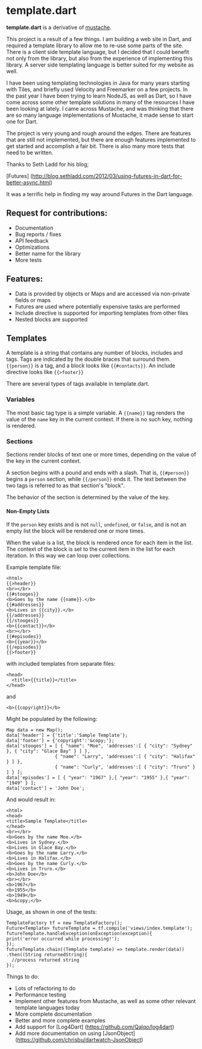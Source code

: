 template.dart
=============

**template.dart** is a derivative of [mustache](http://mustache.github.com/).

This project is a result of a few things. I am building a web site in Dart, and required a template
library to allow me to re-use some parts of the site. There is a client side template language, but 
I decided that I could benefit not only from the library, but also from the experience of 
implementing this library. A server side templating language is better suited for my website as well.

I have been using templating technologies in Java for many years starting with Tiles, and briefly
used Velocity and Freemarker on a few projects. In the past year I have been trying to learn NodeJS, 
as well as Dart, so I have come across some other template solutions in many of the resources I
have been looking at lately. I came across Mustache, and was thinking that there are so many language
implementations of Mustache, it made sense to start one for Dart.

The project is very young and rough around the edges. There are features that are still not implemented, 
but there are enough features implemented to get started and accomplish a fair bit. There is also many 
more tests that need to be written.

Thanks to Seth Ladd for his blog;

[Futures] (http://blog.sethladd.com/2012/03/using-futures-in-dart-for-better-async.html)

It was a terrific help in finding my way around Futures in the Dart language.

## Request for contributions:

- Documentation
- Bug reports / fixes
- API feedback
- Optimizations
- Better name for the library
- More tests

## Features:

- Data is provided by objects or Maps and are accessed via non-private fields or maps
- Futures are used where potentially expensive tasks are performed 
- Include directive is supported for importing templates from other files
- Nested blocks are supported

## Templates

A template is a string that contains
any number of blocks, includes and tags. Tags are indicated by the double braces that
surround them. `{{person}}` is a tag, and a block looks like `{{#contacts}}`. An include 
directive looks like `{{>footer}}`

There are several types of tags available in template.dart.

### Variables

The most basic tag type is a simple variable. A `{{name}}` tag renders the value
of the `name` key in the current context. If there is no such key, nothing is
rendered.

### Sections

Sections render blocks of text one or more times, depending on the value of the
key in the current context.

A section begins with a pound and ends with a slash. That is, `{{#person}}`
begins a `person` section, while `{{/person}}` ends it. The text between the two
tags is referred to as that section's "block".

The behavior of the section is determined by the value of the key.

#### Non-Empty Lists

If the `person` key exists and is not `null`, `undefined`, or `false`, and is
not an empty list the block will be rendered one or more times.

When the value is a list, the block is rendered once for each item in the list.
The context of the block is set to the current item in the list for each
iteration. In this way we can loop over collections.


Example template file:

    <html>
    {{>header}}
    <br></br>
    {{#stooges}}
    <b>Goes by the name {{name}}.</b>
    {{#addresses}}
    <b>Lives in {{city}}.</b>
    {{/addresses}}
    {{/stooges}}
    <b>{{contact}}</b>
    <br></br>
    {{#episodes}}
    <b>{{year}}</b>
    {{/episodes}}
    {{>footer}}

with included templates from separate files:

    <head>
      <title>{{title}}</title>
    </head>

and

    <b>{{copyright}}</b>

Might be populated by the following:

    Map data = new Map();
    data['header'] = {'title':'Sample Template'};
    data['footer'] = {'copyright':'&copy;'};
    data['stooges'] = [ { "name": "Moe", 'addresses':[ { "city": "Sydney" }, { "city": "Glace Bay" } ] },
                      { "name": "Larry", 'addresses':[ { "city": "Halifax" } ] },
                      { "name": "Curly", 'addresses':[ { "city": "Truro" } ] } ];
    data['episodes'] = [ { "year": "1967" },{ "year": "1955" },{ "year": "1949" } ];
    data['contact'] = 'John Doe';

And would result in:
    
    <html>
    <head>
    <title>Sample Template</title>
    </head>
    <br></br>
    <b>Goes by the name Moe.</b>
    <b>Lives in Sydney.</b>
    <b>Lives in Glace Bay.</b>
    <b>Goes by the name Larry.</b>
    <b>Lives in Halifax.</b>
    <b>Goes by the name Curly.</b>
    <b>Lives in Truro.</b>
    <b>John Doe</b>
    <br></br>
    <b>1967</b>
    <b>1955</b>
    <b>1949</b>
    <b>&copy;</b>
    
Usage, as shown in one of the tests:

    TemplateFactory tf = new TemplateFactory();
    Future<Template> futureTemplate = tf.compile('views/index.template');
    futureTemplate.handleException(onException(exception){
    print('error occurred while processing!');
    });
    futureTemplate.chain((Template template) => template.render(data))
    .then((String returnedString){
      //process returned string
    });

Things to do:

- Lots of refactoring to do
- Performance testing 
- Implement other features from Mustache, as well as some other relevant template languages today
- More complete documentation
- Better and more complete examples
- Add support for [Log4Dart] (https://github.com/Qalqo/log4dart)
- Add more documentation on using [JsonObject] (https://github.com/chrisbu/dartwatch-JsonObject) 
